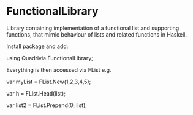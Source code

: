 # FunctionalLibrary
Library containing implementation of a functional list and supporting functions, that mimic behaviour of lists and related functions in Haskell.

Install package and add:

using Quadrivia.FunctionalLibrary;

Everything is then accessed via FList e.g.

var myList = FList.New(1,2,3,4,5);

var h = FList.Head(list);

var list2 = FList.Prepend(0, list);
